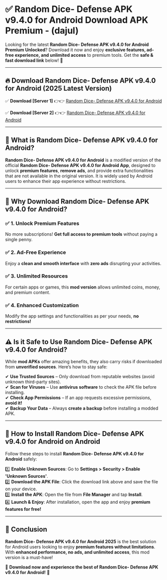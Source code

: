 
# ✅ Random Dice- Defense APK v9.4.0 for Android Download APK Premium -  (dajul) 

Looking for the latest **Random Dice- Defense APK v9.4.0 for Android Premium Unlocked**? Download it now and enjoy **exclusive features, ad-free experience, and unlimited access** to premium tools. Get the **safe & fast download link** below! 🚀

---

## 🔥 Download Random Dice- Defense APK v9.4.0 for Android (2025 Latest Version)

✅ **Download [Server 1]** 👉👉 [Random Dice- Defense APK v9.4.0 for Android ](https://apkcomod.com?title=Random_Dice-_Defense_APK_v9.4.0_for_Android)  

✅ **Download [Server 2]** 👉👉 [Random Dice- Defense APK v9.4.0 for Android ](https://apkcomod.com?title=Random_Dice-_Defense_APK_v9.4.0_for_Android)  


---

## 📌 What is Random Dice- Defense APK v9.4.0 for Android?

**Random Dice- Defense APK v9.4.0 for Android** is a modified version of the official **Random Dice- Defense APK v9.4.0 for Android App**, designed to unlock **premium features**, **remove ads**, and provide extra functionalities that are not available in the original version. It is widely used by Android users to enhance their app experience without restrictions.

---

## 🌟 Why Download Random Dice- Defense APK v9.4.0 for Android?

### ✅ 1. Unlock Premium Features
No more subscriptions! **Get full access to premium tools** without paying a single penny.

### ✅ 2. Ad-Free Experience
Enjoy a **clean and smooth interface** with **zero ads** disrupting your activities.

### ✅ 3. Unlimited Resources
For certain apps or games, this **mod version** allows unlimited coins, money, and premium content.

### ✅ 4. Enhanced Customization
Modify the app settings and functionalities as per your needs, **no restrictions!**

---

## ⚠️ Is it Safe to Use Random Dice- Defense APK v9.4.0 for Android?

While **mod APKs** offer amazing benefits, they also carry risks if downloaded from **unverified sources**. Here’s how to stay safe:

✔ **Use Trusted Sources** – Only download from reputable websites (avoid unknown third-party sites).  
✔ **Scan for Viruses** – Use **antivirus software** to check the APK file before installing.  
✔ **Check App Permissions** – If an app requests excessive permissions, **avoid it!**  
✔ **Backup Your Data** – Always **create a backup** before installing a modded APK.

---

## 📲 How to Install Random Dice- Defense APK v9.4.0 for Android on Android

Follow these steps to install **Random Dice- Defense APK v9.4.0 for Android** safely:

1️⃣ **Enable Unknown Sources**: Go to **Settings > Security > Enable 'Unknown Sources'**.  
2️⃣ **Download the APK File**: Click the download link above and save the file on your device.  
3️⃣ **Install the APK**: Open the file from **File Manager** and tap **Install**.  
4️⃣ **Launch & Enjoy**: After installation, open the app and enjoy **premium features for free!**

---

## 🚀 Conclusion

**Random Dice- Defense APK v9.4.0 for Android 2025** is the best solution for Android users looking to enjoy **premium features without limitations**. With **enhanced performance, no ads, and unlimited access**, this mod version is a must-have!

🔻 **Download now and experience the best of Random Dice- Defense APK v9.4.0 for Android!** 🔻

